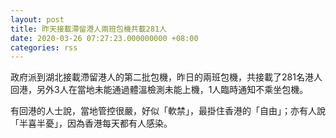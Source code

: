 ```yaml
---
layout: post
title: 昨天接載滯留港人兩班包機共載281人
date: 2020-03-26 07:27:23.000000000 +08:00
categories: rss
---
```


政府派到湖北接載滯留港人的第二批包機，昨日的兩班包機，共接載了281名港人回港，另外3人在當地未能通過體溫檢測未能上機，1人臨時通知不乘坐包機。

有回港的人士說，當地管控很嚴，好似「軟禁」，最掛住香港的「自由」；亦有人說「半喜半憂」，因為香港每天都有人感染。
